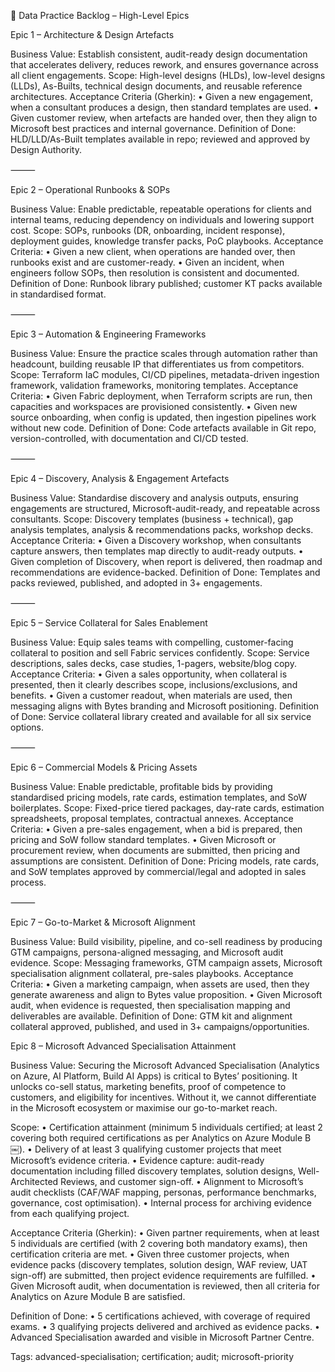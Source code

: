 📂 Data Practice Backlog – High-Level Epics

Epic 1 – Architecture & Design Artefacts

Business Value: Establish consistent, audit-ready design documentation that accelerates delivery, reduces rework, and ensures governance across all client engagements.
Scope: High-level designs (HLDs), low-level designs (LLDs), As-Builts, technical design documents, and reusable reference architectures.
Acceptance Criteria (Gherkin):
	•	Given a new engagement, when a consultant produces a design, then standard templates are used.
	•	Given customer review, when artefacts are handed over, then they align to Microsoft best practices and internal governance.
Definition of Done: HLD/LLD/As-Built templates available in repo; reviewed and approved by Design Authority.

⸻

Epic 2 – Operational Runbooks & SOPs

Business Value: Enable predictable, repeatable operations for clients and internal teams, reducing dependency on individuals and lowering support cost.
Scope: SOPs, runbooks (DR, onboarding, incident response), deployment guides, knowledge transfer packs, PoC playbooks.
Acceptance Criteria:
	•	Given a new client, when operations are handed over, then runbooks exist and are customer-ready.
	•	Given an incident, when engineers follow SOPs, then resolution is consistent and documented.
Definition of Done: Runbook library published; customer KT packs available in standardised format.

⸻

Epic 3 – Automation & Engineering Frameworks

Business Value: Ensure the practice scales through automation rather than headcount, building reusable IP that differentiates us from competitors.
Scope: Terraform IaC modules, CI/CD pipelines, metadata-driven ingestion framework, validation frameworks, monitoring templates.
Acceptance Criteria:
	•	Given Fabric deployment, when Terraform scripts are run, then capacities and workspaces are provisioned consistently.
	•	Given new source onboarding, when config is updated, then ingestion pipelines work without new code.
Definition of Done: Code artefacts available in Git repo, version-controlled, with documentation and CI/CD tested.

⸻

Epic 4 – Discovery, Analysis & Engagement Artefacts

Business Value: Standardise discovery and analysis outputs, ensuring engagements are structured, Microsoft-audit-ready, and repeatable across consultants.
Scope: Discovery templates (business + technical), gap analysis templates, analysis & recommendations packs, workshop decks.
Acceptance Criteria:
	•	Given a Discovery workshop, when consultants capture answers, then templates map directly to audit-ready outputs.
	•	Given completion of Discovery, when report is delivered, then roadmap and recommendations are evidence-backed.
Definition of Done: Templates and packs reviewed, published, and adopted in 3+ engagements.

⸻

Epic 5 – Service Collateral for Sales Enablement

Business Value: Equip sales teams with compelling, customer-facing collateral to position and sell Fabric services confidently.
Scope: Service descriptions, sales decks, case studies, 1-pagers, website/blog copy.
Acceptance Criteria:
	•	Given a sales opportunity, when collateral is presented, then it clearly describes scope, inclusions/exclusions, and benefits.
	•	Given a customer readout, when materials are used, then messaging aligns with Bytes branding and Microsoft positioning.
Definition of Done: Service collateral library created and available for all six service options.

⸻

Epic 6 – Commercial Models & Pricing Assets

Business Value: Enable predictable, profitable bids by providing standardised pricing models, rate cards, estimation templates, and SoW boilerplates.
Scope: Fixed-price tiered packages, day-rate cards, estimation spreadsheets, proposal templates, contractual annexes.
Acceptance Criteria:
	•	Given a pre-sales engagement, when a bid is prepared, then pricing and SoW follow standard templates.
	•	Given Microsoft or procurement review, when documents are submitted, then pricing and assumptions are consistent.
Definition of Done: Pricing models, rate cards, and SoW templates approved by commercial/legal and adopted in sales process.

⸻

Epic 7 – Go-to-Market & Microsoft Alignment

Business Value: Build visibility, pipeline, and co-sell readiness by producing GTM campaigns, persona-aligned messaging, and Microsoft audit evidence.
Scope: Messaging frameworks, GTM campaign assets, Microsoft specialisation alignment collateral, pre-sales playbooks.
Acceptance Criteria:
	•	Given a marketing campaign, when assets are used, then they generate awareness and align to Bytes value proposition.
	•	Given Microsoft audit, when evidence is requested, then specialisation mapping and deliverables are available.
Definition of Done: GTM kit and alignment collateral approved, published, and used in 3+ campaigns/opportunities.

Epic 8 – Microsoft Advanced Specialisation Attainment

Business Value: Securing the Microsoft Advanced Specialisation (Analytics on Azure, AI Platform, Build AI Apps) is critical to Bytes’ positioning. It unlocks co-sell status, marketing benefits, proof of competence to customers, and eligibility for incentives. Without it, we cannot differentiate in the Microsoft ecosystem or maximise our go-to-market reach.

Scope:
	•	Certification attainment (minimum 5 individuals certified; at least 2 covering both required certifications as per Analytics on Azure Module B ￼).
	•	Delivery of at least 3 qualifying customer projects that meet Microsoft’s evidence criteria.
	•	Evidence capture: audit-ready documentation including filled discovery templates, solution designs, Well-Architected Reviews, and customer sign-off.
	•	Alignment to Microsoft’s audit checklists (CAF/WAF mapping, personas, performance benchmarks, governance, cost optimisation).
	•	Internal process for archiving evidence from each qualifying project.

Acceptance Criteria (Gherkin):
	•	Given partner requirements, when at least 5 individuals are certified (with 2 covering both mandatory exams), then certification criteria are met.
	•	Given three customer projects, when evidence packs (discovery templates, solution design, WAF review, UAT sign-off) are submitted, then project evidence requirements are fulfilled.
	•	Given Microsoft audit, when documentation is reviewed, then all criteria for Analytics on Azure Module B are satisfied.

Definition of Done:
	•	5 certifications achieved, with coverage of required exams.
	•	3 qualifying projects delivered and archived as evidence packs.
	•	Advanced Specialisation awarded and visible in Microsoft Partner Centre.

Tags: advanced-specialisation; certification; audit; microsoft-priority